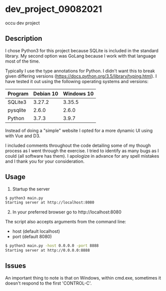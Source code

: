 # dev_project_09082021

occu dev project


## Description

I chose Python3 for this project because SQLite is included in the standard library.
My second option was GoLang because I work with that language most of the time.

Typically I use the type annotations for Python. I didn't want this to break given
differing versions (https://docs.python.org/3.5/library/typing.html). I have tested
it out using the following operating systems and versions:

| Program  | Debian 10 | Windows 10 |
| -------- | --------- | ---------- |
| SQLite3  | 3.27.2    | 3.35.5     |
| pysqlite | 2.6.0     | 2.6.0      |
| Python   | 3.7.3     | 3.9.7      |

Instead of doing a "simple" website I opted for a more dynamic UI using with Vue and D3.

I included comments throughout the code detailing some of my though process as I went
through the exercise. I tried to identify as many bugs as I could (all software has them).
I apologize in advance for any spell mistakes and I thank you for your consideration.


## Usage

1. Startup the server

```bash
$ python3 main.py
Starting server at http://localhost:8080
```

2. In your preferred browser go to http://localhost:8080

The script also accepts arguments from the command line:

 - host (default localhost)
 - port (default 8080)

```bash
$ python3 main.py -host 0.0.0.0 -port 8888
Starting server at http://0.0.0.0:8888
```

## Issues

An important thing to note is that on Windows, within cmd.exe, sometimes it doesn't
respond to the first 'CONTROL-C'.
